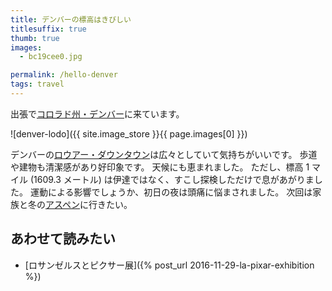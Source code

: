 ```yaml
---
title: デンバーの標高はきびしい
titlesuffix: true
thumb: true
images:
  - bc19cee0.jpg

permalink: /hello-denver
tags: travel
---
```


出張で[コロラド州・デンバー](https://ja.wikipedia.org/wiki/%E3%83%87%E3%83%B3%E3%83%90%E3%83%BC)に来ています。

![denver-lodo]({{ site.image_store }}{{ page.images[0] }})

デンバーの[ロウアー・ダウンタウン](https://en.wikipedia.org/wiki/LoDo,_Denver)は広々としていて気持ちがいいです。
歩道や建物も清潔感があり好印象です。
天候にも恵まれました。
ただし、標高 1 マイル (1609.3 メートル) は伊達ではなく、すこし探検しただけで息があがりました。
運動による影響でしょうか、初日の夜は頭痛に悩まされました。
次回は家族と冬の[アスペン](https://ja.wikipedia.org/wiki/%E3%82%A2%E3%82%B9%E3%83%9A%E3%83%B3_(%E3%82%B3%E3%83%AD%E3%83%A9%E3%83%89%E5%B7%9E))に行きたい。

## あわせて読みたい

- [ロサンゼルスとピクサー展]({% post_url 2016-11-29-la-pixar-exhibition %})
